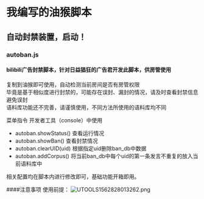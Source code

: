 # 我编写的油猴脚本

## 自动封禁装置，启动！
### autoban.js

#### bilibili广告封禁脚本，针对日益猖狂的广告君开发此脚本，供房管使用
复制到油猴即可使用，自动检测当前房间是否有房管权限  
毕竟是基于相似度进行封禁的，可能存在误封、漏封的情况，请及时查看封禁信息避免误封  
语料库功能还不完善，请谨慎使用，不同方法所使用的语料库均不同  

菜单指令 开发者工具（console）中使用

- autoban.showStatus()  查看运行情况
- autoban.showBan()     查看封禁情况
- autoban.clearUID(uid)  根据指定uid删除ban_db中数据
- autoban.addCorpus()   将当前ban_db中每个uid的第一条发言不重复的放入当前语料库中

相关配置均在脚本内进行修改即可，基础功能开箱即用。

####注意事项
使用前提：
![UTOOLS1562828013262.png](https://i.loli.net/2019/07/11/5d26dcef441eb74354.png)
